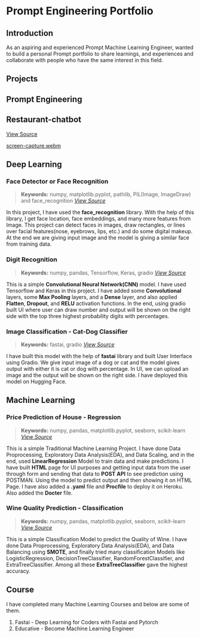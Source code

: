 # Prompt Engineering Portfolio

## Introduction
  As an aspiring and experienced Prompt Machine Learning Engineer, wanted to build a personal Prompt portfolio to share learnings, and experiences and collaborate with people who have the same interest in this field.

## Projects

## Prompt Engineering
## Restaurant-chatbot
[View Source](https://github.com/rekha0suthar/machine-learning-portfolio/blob/main/restaurent-chatbot-prompt-engineer.ipynb)

[screen-capture.webm](https://github.com/rekha0suthar/machine-learning-portfolio/assets/71004640/b60f311c-3ba6-45c0-a149-7a39688ed43c)


## Deep Learning
### Face Detector or Face Recognition
>**Keywords:** numpy, matplotlib.pyplot, pathlib, PIL(Image, ImageDraw) and face_recognition *[View Source](https://github.com/rekha0suthar/machine-learning-portfolio/tree/main/face_detector)*

In this project, I have used the **face_recognition** library. With the help of this library, I get face location, face embeddings, and many more features from Image. This project can detect faces in images, draw rectangles, or lines over facial features(nose, eyebrows, lips, etc.) and do some digital makeup. At the end we are giving input image and the model is giving a similar face from training data.

### Digit Recognition
>**Keywords:** numpy, pandas, Tensorflow, Keras, gradio *[View Source](https://github.com/rekha0suthar/machine-learning-portfolio/tree/main/digit-recognizer)*

This is a simple **Convolutional Neural Network(CNN)** model. I have used Tensorflow and Keras in this project. I have added some **Convolutional** layers, some **Max Pooling** layers, and a **Dense** layer, and also applied **Flatten**, **Dropout**, and **RELU** activation functions. In the end, using gradio built UI where user can draw number and output will be shown on the right side with the top three highest probability digits with percentages.

### Image Classification - Cat-Dog Classifier
>**Keywords:** fastai, gradio *[View Source](https://github.com/rekha0suthar/deep-learning-projects/tree/main/cat-dog-classifier)*

  I have built this model with the help of **fastai**  library and built User Interface using Gradio. We give input image of a dog or cat and the model gives output with either it is cat or dog with percentage. In UI, we can upload an image and the output will be shown on the right side. I have deployed this model on Hugging Face.

## Machine Learning
### Price Prediction of House - Regression
> **Keywords:** numpy, pandas, matplotlib.pyplot, seaborn, scikit-learn *[View Source](https://github.com/rekha0suthar/machine-learning-portfolio/tree/main/boston-house-pricing-regmodel)*

  This is a simple Traditional Machine Learning Project. I have done Data Proprocessing, Exploratory Data Analysis(EDA), and Data Scaling, and in the end, used **LinearRegression** Model to train data and make predictions. I have built **HTML** page for UI purposes and getting input data from the user through form and sending that data to **POST API** to see prediction using POSTMAN. Using the model to predict output and then showing it on HTML Page. I have also added a **.yaml** file and **Procfile** to deploy it on Heroku. Also added the **Docter** file.

### Wine Quality Prediction - Classification
> **Keywords:** numpy, pandas, matplotlib.pyplot, seaborn, scikit-learn *[View Source]([https://github.com/rekha0suthar/machine-learning-projects/tree/main/Wine%20Quality%20Prediction](https://github.com/rekha0suthar/machine-learning-portfolio/tree/main/wine-quality-prediction))*

This is a simple Classification Model to predict the Quality of Wine. I have done Data Proprocessing, Exploratory Data Analysis(EDA), and Data Balancing using **SMOTE**, and finally tried many classification Models like LogisticRegression, DecisionTreeClassifier, RandomForestClassifier, and ExtraTreeClassifier. Among all these **ExtraTreeClassifier** gave the highest accuracy.

## Course
I have completed many Machine Learning Courses and below are some of them.
1. Fastai - Deep Learning for Coders with Fastai and Pytorch
2. Educative - Become Machine Learning Engineer
